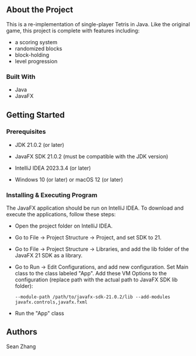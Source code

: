 ## About the Project

This is a re-implementation of single-player Tetris in Java. Like the original game, this project is complete with features including:
* a scoring system
* randomized blocks
* block-holding
* level progression

### Built With

* Java
* JavaFX

## Getting Started

### Prerequisites

* JDK 21.0.2 (or later)
  
* JavaFX SDK 21.0.2 (must be compatible with the JDK version)
  
* IntelliJ IDEA 2023.3.4 (or later)
  
* Windows 10 (or later) or macOS 12 (or later)

### Installing & Executing Program

The JavaFX application should be run on IntelliJ IDEA. To download and execute the applications, follow these steps:

* Open the project folder on IntelliJ IDEA.
  
* Go to File -> Project Structure -> Project, and set SDK to 21.
  
* Go to File -> Project Structure -> Libraries, and add the lib folder of the JavaFX 21 SDK as a library.
  
* Go to Run -> Edit Configurations, and add new configuration. Set Main class to the class labeled "App". Add these VM Options to the configuration (replace path with the actual path to JavaFX SDK lib folder):
  
  ```
  --module-path /path/to/javafx-sdk-21.0.2/lib --add-modules javafx.controls,javafx.fxml
  ```
  
* Run the "App" class

## Authors

Sean Zhang
